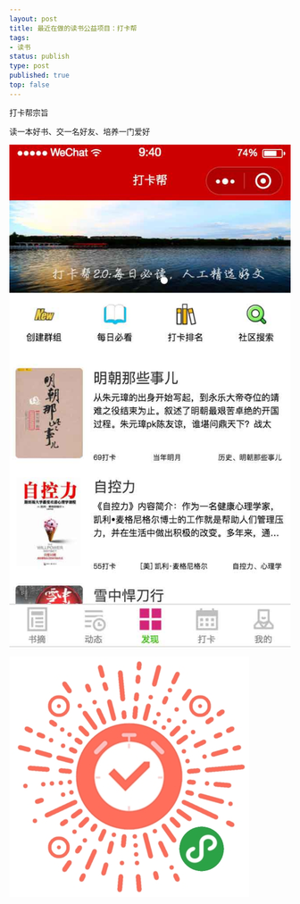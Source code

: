 ```yaml
--- 
layout: post
title: 最近在做的读书公益项目：打卡帮
tags: 
- 读书
status: publish
type: post
published: true
top: false
---
```


打卡帮宗旨

读一本好书、交一名好友、培养一门爱好&nbsp;

![](/upload/image/cardbang.jpg)

![](/upload/image/cardbang-code.jpg)
